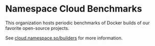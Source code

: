 # Namespace Cloud Benchmarks

This organization hosts periodic benchmarks of Docker builds of our favorite open-source projects.

See [cloud.namespace.so/builders](https://cloud.namespace.so/builders) for more information.
